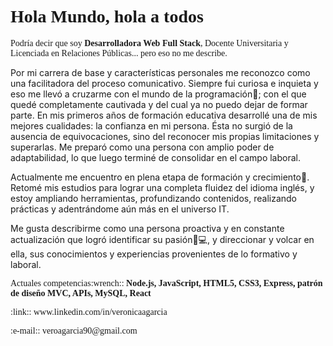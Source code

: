 ### <h1 style="font-family:Fira Code; margin-top:-35px">Hola Mundo, hola a todos :wave: </h1>

<p style="font-family:Fira Code">Podría decir que soy <strong> Desarrolladora Web Full Stack</strong>, Docente Universitaria y Licenciada en Relaciones Públicas... pero eso no me describe.
  
Por mi carrera de base y características personales me reconozco como una facilitadora del proceso comunicativo. Siempre fui curiosa e inquieta y eso me llevó a cruzarme con el mundo de la programación:heart_decoration:; con el que quedé completamente cautivada y del cual ya no puedo dejar de formar parte. 
En mis primeros años de formación educativa desarrollé una de mis mejores cualidades: la confianza en mi persona. Ésta no surgió de la ausencia de equivocaciones, sino del reconocer mis propias limitaciones y superarlas. Me preparó como una persona con amplio poder de adaptabilidad, lo que luego terminé de consolidar en el campo laboral. 

Actualmente me encuentro en plena etapa de formación y crecimiento:construction:. Retomé mis estudios para lograr una completa fluidez del idioma inglés, y estoy ampliando herramientas, profundizando contenidos, realizando prácticas y adentrándome aún más en el universo IT. 
  
Me gusta describirme como una persona proactiva y en constante actualización que logró identificar su pasión:dart::computer:, y direccionar y volcar en ella, sus conocimientos y experiencias provenientes de lo formativo y laboral.</p>

<p style="font-family:Fira Code">Actuales competencias:wrench:: <strong> Node.js, JavaScript, HTML5, CSS3, Express, patrón de diseño MVC, APIs, MySQL, React</strong></p>

<p style="font-family:Fira Code">:link:: www.linkedin.com/in/veronicaagarcia</p>
<p style="font-family:Fira Code">:e-mail:: veroagarcia90@gmail.com</p>

<!--
**veronicaagarcia/veronicaagarcia** is a ✨ _special_ ✨ repository because its `README.md` (this file) appears on your GitHub profile.

Here are some ideas to get you started:

- 🔭 I’m currently working on ...
- 🌱 I’m currently learning ...
- 👯 I’m looking to collaborate on ...
- 🤔 I’m looking for help with ...
- 💬 Ask me about ...
- 📫 How to reach me: ...
- 😄 Pronouns: ...
- ⚡ Fun fact: ...
-->
